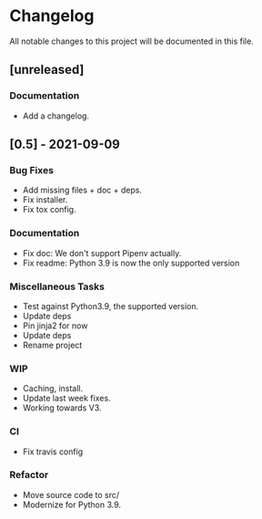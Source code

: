 # Changelog
All notable changes to this project will be documented in this file.

## [unreleased]

### Documentation

- Add a changelog.

## [0.5] - 2021-09-09

### Bug Fixes

- Add missing files + doc + deps.
- Fix installer.
- Fix tox config.

### Documentation

- Fix doc: We don't support Pipenv actually.
- Fix readme: Python 3.9 is now the only supported version

### Miscellaneous Tasks

- Test against Python3.9, the supported version.
- Update deps
- Pin jinja2 for now
- Update deps
- Rename project

### WIP

- Caching, install.
- Update last week fixes.
- Working towards V3.

### CI

- Fix travis config

### Refactor

- Move source code to src/
- Modernize for Python 3.9.

<!-- generated by git-cliff -->
